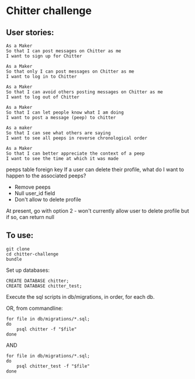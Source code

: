 # Chitter challenge

## User stories:
```
As a Maker
So that I can post messages on Chitter as me
I want to sign up for Chitter

As a Maker
So that only I can post messages on Chitter as me
I want to log in to Chitter

As a Maker
So that I can avoid others posting messages on Chitter as me
I want to log out of Chitter

As a Maker
So that I can let people know what I am doing  
I want to post a message (peep) to chitter

As a maker
So that I can see what others are saying  
I want to see all peeps in reverse chronological order

As a Maker
So that I can better appreciate the context of a peep
I want to see the time at which it was made
```
peeps table foreign key
If a user can delete their profile, what do I want to happen to the associated peeps?
* Remove peeps
* Null user_id field
* Don't allow to delete profile

At present, go with option 2 - won't currently allow user to delete profile
but if so, can return null

## To use:
```
git clone
cd chitter-challenge
bundle
```
Set up databases:
```
CREATE DATABASE chitter;
CREATE DATABASE chitter_test;
```
Execute the sql scripts in db/migrations, in order, for each db.

OR, from commandline:
```
for file in db/migrations/*.sql;
do
    psql chitter -f "$file"
done
```
AND
```
for file in db/migrations/*.sql;
do
    psql chitter_test -f "$file"
done
```
